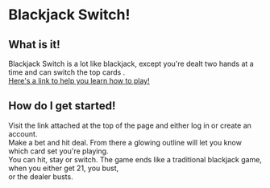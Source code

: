 # Blackjack Switch!

## What is it!
Blackjack Switch is a lot like blackjack, except you're dealt two hands at a time and can switch the top cards .  
[Here's a link to help you learn how to play!](http://www.blackjackforumonline.com/content/blackjackswitchbasicstrategy.html)

## How do I get started!
 Visit the link attached at the top of the page and either log in or create an account.  
 Make a bet and hit deal. From there a glowing outline will let you know which card set you're playing.  
 You can hit, stay or switch. The game ends like a traditional blackjack game, when you either get 21, you bust,  
 or the dealer busts.
